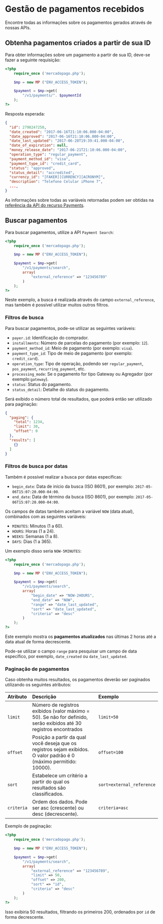 # Gestão de pagamentos recebidos

Encontre todas as informações sobre os pagamentos gerados através de nossas APIs.

## Obtenha pagamentos criados a partir de sua ID

Para obter informações sobre um pagamento a partir de sua ID, deve-se fazer a seguinte requisição:

```php
<?php
	require_once ('mercadopago.php');

	$mp = new MP ("ENV_ACCESS_TOKEN");

	$payment = $mp->get(
		"/v1/payments/". $paymentId
	);
?>
```

Resposta esperada:

```json
{
  "id": 2798247250,
  "date_created": "2017-06-16T21:10:06.000-04:00",
  "date_approved": "2017-06-16T21:10:06.000-04:00",
  "date_last_updated": "2017-06-28T19:39:41.000-04:00",
  "date_of_expiration": null,
  "money_release_date": "2017-06-21T21:10:06.000-04:00",
  "operation_type": "regular_payment",
  "payment_method_id": "visa",
  "payment_type_id": "credit_card",
  "status": "approved",
  "status_detail": "accredited",
  "currency_id": "[FAKER][CURRENCY][ACRONYM]",
  "description": "Telefono Celular iPhone 7",
  ...,
}
```

As informações sobre todas as variáveis retornadas podem ser obtidas na [referência da API do recurso Payments](DEVSITE_PATH/reference/payments/).

## Buscar pagamentos

Para buscar pagamentos, utilize a API `Payment Search`:

```php
<?php
	require_once ('mercadopago.php');

	$mp = new MP ("ENV_ACCESS_TOKEN");

	$payment = $mp->get(
		"/v1/payments/search",
		array(
			"external_reference" => "123456789"
		)
	);
?>
```

Neste exemplo, a busca é realizada através do campo `external_reference`, mas também é possível utilizar muitos outros filtros.

### Filtros de busca

Para buscar pagamentos, pode-se utilizar as seguintes variáveis:

* `payer.id`: Identificação do comprador.
* `installments`: Número de parcelas do pagamento (por exemplo: `12`).
* `payment_method_id`: Meio de pagamento (por exemplo: `visa`).
* `payment_type_id`: Tipo de meio de pagamento (por exemplo: `credit_card`).
* `operation_type`: Tipo de operação, podendo ser `regular_payment`, `pos_payment`, `recurring_payment`, etc.
* `processing_mode`: Se o pagamento for tipo Gateway ou Agregador (por exemplo:`gateway`).
* `status`: Status do pagamento.
* `status_detail`: Detalhe do status do pagamento.

Será exibido o número total de resultados, que poderá então ser utilizado para paginação:

```json
{
  "paging": {
    "total": 1234,
    "limit": 30,
    "offset": 0
  },
  "results": [
    {}
  ]
}
```

### Filtros de busca por datas

Também é possível realizar a busca por datas específicas:

* `begin_date`: Data de início da busca (ISO 8601), por exemplo: `2017-05-06T15:07:20.000-04:00`.
* `end_date`: Data de término da busca (ISO 8601), por exemplo: `2017-05-06T15:07:20.000-04:00`.

Os campos de datas também aceitam a variável `NOW` (data atual), combinados com as seguintes variáveis:

* `MINUTES`: Minutos (1 a 60).
* `HOURS`: Horas (1 a 24).
* `WEEKS`: Semanas (1 a 8).
* `DAYS`: Dias (1 a 365).

Um exemplo disso seria `NOW-5MINUTES`:

```php
<?php
	require_once ('mercadopago.php');

	$mp = new MP ("ENV_ACCESS_TOKEN");

	$payment = $mp->get(
		"/v1/payments/search",
		array(
			"begin_date" => "NOW-2HOURS",
			"end_date" => "NOW",
			"range" => "date_last_updated",
			"sort" => "date_last_updated",
			"criteria" => "desc"
		)
	);
?>
```

Este exemplo mostra os **pagamentos atualizados** nas últimas 2 horas até a data atual de forma decrescente.

Pode-se utilizar o campo `range` para pesquisar um campo de data específico, por exemplo, `date_created` ou `date_last_updated`.

### Paginação de pagamentos

Caso obtenha muitos resultados, os pagamentos deverão ser paginados utilizando os seguintes atributos:

| Atributo |           Descrição           |         Exemplo          |
| :------------------- | :------------------------- | :--------------------------- |
| `limit`            | Número de registros exibidos (valor máximo = 50). Se não for definido, serão exibidos até 30 registros encontrados         | `limit=50`          |
| `offset`            | Posição a partir da qual você deseja que os registros sejam exibidos. O valor padrão é 0 (máximo permitido: 10000).          | `offset=100`     |
| `sort`         | Estabelece um critério a partir do qual os resultados são classificados. | `sort=external_reference` |
| `criteria`         | Ordem dos dados. Pode ser asc (crescente) ou desc (decrescente).   | `criteria=asc`   |

Exemplo de paginação:

```php
<?php
	require_once ('mercadopago.php');

	$mp = new MP ("ENV_ACCESS_TOKEN");

	$payment = $mp->get(
		"/v1/payments/search",
		array(
			"external_reference" => "123456789",
			"limit" => 50,
			"offset" => 200,
			"sort" => "id",
			"criteria" => "desc"
		)
	);
?>
```

Isso exibiria 50 resultados, filtrando os primeiros 200, ordenados por `id` de forma decrescente.
